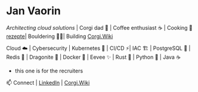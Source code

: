 # Jan Vaorin

*Architecting cloud solutions* | Corgi dad 🦊 | Coffee enthusiast ☕ | Cooking 🍜 [rezepte](https://rezepte.corgijan.dev)|  Bouldering 🧗‍♂️| Building [Corgi.Wiki](https://corgi.wiki)

Cloud ☁️  | Cybersecurity | Kubernetes 🎡 | CI/CD ⚡| IAC 🏗️ | PostgreSQL 🐘 | Redis 🔆 | Dragonite 🐉 | Docker 🐳 | Eevee ✨ | Rust 🦀 | Python 🐍 | Java ☕  
- this one is for the recruiters

📫 Connect | [LinkedIn](https://www.linkedin.com/in/jan-vaorin-a8b87629b/) | [Corgi.Wiki](https://corgi.wiki)
